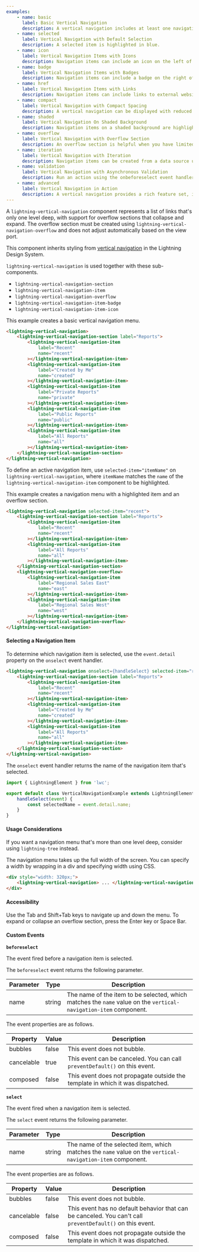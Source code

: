 ```yaml
---
examples:
    - name: basic
      label: Basic Vertical Navigation
      description: A vertical navigation includes at least one navigation section and item.
    - name: selected
      label: Vertical Navigation with Default Selection
      description: A selected item is highlighted in blue.
    - name: icon
      label: Vertical Navigation Items with Icons
      description: Navigation items can include an icon on the left of the label.
    - name: badge
      label: Vertical Navigation Items with Badges
      description: Navigation items can include a badge on the right of the label.
    - name: href
      label: Vertical Navigation Items with Links
      description: Navigation items can include links to external websites.
    - name: compact
      label: Vertical Navigation with Compact Spacing
      description: A vertical navigation can be displayed with reduced whitespace.
    - name: shaded
      label: Vertical Navigation On Shaded Background
      description: Navigation items on a shaded background are highlighted in white when selected.
    - name: overflow
      label: Vertical Navigation with Overflow Section
      description: An overflow section is helpful when you have limited space to display all navigation items.
    - name: iteration
      label: Vertical Navigation with Iteration
      description: Navigation items can be created from a data source using iteration.
    - name: validation
      label: Vertical Navigation with Asynchronous Validation
      description: Run an action using the onbeforeselect event handler before a navigation item is selected.
    - name: advanced
      label: Vertical Navigation in Action
      description: A vertical navigation provides a rich feature set, including icons and badges for navigation items, and an overflow section to group additional items when space is limited.
---
```


A `lightning-vertical-navigation` component represents a list of links that's only one level deep, with support for overflow sections that collapse and expand.
The overflow section must be created using `lightning-vertical-navigation-overflow` and does not adjust automatically based on the view port.

This component inherits styling from [vertical navigation](https://www.lightningdesignsystem.com/components/vertical-navigation/) in the Lightning Design System.

`lightning-vertical-navigation` is used together with these sub-components.

-   `lightning-vertical-navigation-section`
-   `lightning-vertical-navigation-item`
-   `lightning-vertical-navigation-overflow`
-   `lightning-vertical-navigation-item-badge`
-   `lightning-vertical-navigation-item-icon`

This example creates a basic vertical navigation menu.

```html
<lightning-vertical-navigation>
    <lightning-vertical-navigation-section label="Reports">
        <lightning-vertical-navigation-item
            label="Recent"
            name="recent"
        ></lightning-vertical-navigation-item>
        <lightning-vertical-navigation-item
            label="Created by Me"
            name="created"
        ></lightning-vertical-navigation-item>
        <lightning-vertical-navigation-item
            label="Private Reports"
            name="private"
        ></lightning-vertical-navigation-item>
        <lightning-vertical-navigation-item
            label="Public Reports"
            name="public"
        ></lightning-vertical-navigation-item>
        <lightning-vertical-navigation-item
            label="All Reports"
            name="all"
        ></lightning-vertical-navigation-item>
    </lightning-vertical-navigation-section>
</lightning-vertical-navigation>
```

To define an active navigation item, use `selected-item="itemName"` on `lightning-vertical-navigation`, where `itemName` matches the `name` of the `lightning-vertical-navigation-item` component to be highlighted.

This example creates a navigation menu with a highlighted item and an overflow section.

```html
<lightning-vertical-navigation selected-item="recent">
    <lightning-vertical-navigation-section label="Reports">
        <lightning-vertical-navigation-item
            label="Recent"
            name="recent"
        ></lightning-vertical-navigation-item>
        <lightning-vertical-navigation-item
            label="All Reports"
            name="all"
        ></lightning-vertical-navigation-item>
    </lightning-vertical-navigation-section>
    <lightning-vertical-navigation-overflow>
        <lightning-vertical-navigation-item
            label="Regional Sales East"
            name="east"
        ></lightning-vertical-navigation-item>
        <lightning-vertical-navigation-item
            label="Regional Sales West"
            name="west"
        ></lightning-vertical-navigation-item>
    </lightning-vertical-navigation-overflow>
</lightning-vertical-navigation>
```

#### Selecting a Navigation Item

To determine which navigation item is selected, use the `event.detail` property on the `onselect` event handler.

```html
<lightning-vertical-navigation onselect={handleSelect} selected-item="recent">
    <lightning-vertical-navigation-section label="Reports">
        <lightning-vertical-navigation-item
            label="Recent"
            name="recent"
        ></lightning-vertical-navigation-item>
        <lightning-vertical-navigation-item
            label="Created by Me"
            name="created"
        ></lightning-vertical-navigation-item>
        <lightning-vertical-navigation-item
            label="All Reports"
            name="all"
        ></lightning-vertical-navigation-item>
    </lightning-vertical-navigation-section>
</lightning-vertical-navigation>
```

The `onselect` event handler returns the name of the navigation item that's selected.

```javascript
import { LightningElement } from 'lwc';

export default class VerticalNavigationExample extends LightningElement {
    handleSelect(event) {
        const selectedName = event.detail.name;
    }
}
```

#### Usage Considerations

If you want a navigation menu that's more than one level deep, consider using `lightning-tree` instead.

The navigation menu takes up the full width of the screen. You can specify a width by wrapping in a div and specifying width using CSS.

```html
<div style="width: 320px;">
    <lightning-vertical-navigation> ... </lightning-vertical-navigation>
</div>
```

#### Accessibility

Use the Tab and Shift+Tab keys to navigate up and down the menu. To expand or collapse an overflow section, press the Enter key or Space Bar.

#### Custom Events

**`beforeselect`**

The event fired before a navigation item is selected.

The `beforeselect` event returns the following parameter.

| Parameter | Type   | Description                                                                                                      |
| --------- | ------ | ---------------------------------------------------------------------------------------------------------------- |
| name      | string | The name of the item to be selected, which matches the `name` value on the `vertical-navigation-item` component. |

The event properties are as follows.

| Property   | Value | Description                                                                    |
| ---------- | ----- | ------------------------------------------------------------------------------ |
| bubbles    | false | This event does not bubble.                                                    |
| cancelable | true  | This event can be canceled. You can call `preventDefault()` on this event.     |
| composed   | false | This event does not propagate outside the template in which it was dispatched. |

**`select`**

The event fired when a navigation item is selected.

The `select` event returns the following parameter.

| Parameter | Type   | Description                                                                                                |
| --------- | ------ | ---------------------------------------------------------------------------------------------------------- |
| name      | string | The name of the selected item, which matches the `name` value on the `vertical-navigation-item` component. |

The event properties are as follows.

| Property   | Value | Description                                                                                               |
| ---------- | ----- | --------------------------------------------------------------------------------------------------------- |
| bubbles    | false | This event does not bubble.                                                                               |
| cancelable | false | This event has no default behavior that can be canceled. You can't call `preventDefault()` on this event. |
| composed   | false | This event does not propagate outside the template in which it was dispatched.                            |
